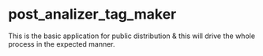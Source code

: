 # post_analizer_tag_maker
This is the basic application for public distribution &amp; this will drive the whole process in the expected manner. 
